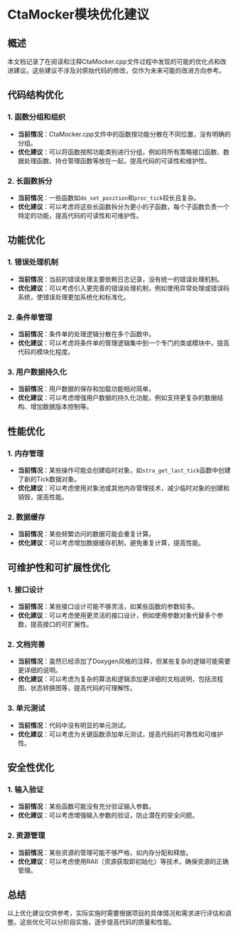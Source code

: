 # CtaMocker模块优化建议

## 概述
本文档记录了在阅读和注释CtaMocker.cpp文件过程中发现的可能的优化点和改进建议。这些建议不涉及对原始代码的修改，仅作为未来可能的改进方向参考。

## 代码结构优化

### 1. 函数分组和组织
- **当前情况**：CtaMocker.cpp文件中的函数按功能分散在不同位置，没有明确的分组。
- **优化建议**：可以将函数按照功能类别进行分组，例如将所有策略接口函数、数据处理函数、持仓管理函数等放在一起，提高代码的可读性和维护性。

### 2. 长函数拆分
- **当前情况**：一些函数如`do_set_position`和`proc_tick`较长且复杂。
- **优化建议**：可以考虑将这些长函数拆分为更小的子函数，每个子函数负责一个特定的功能，提高代码的可读性和可维护性。

## 功能优化

### 1. 错误处理机制
- **当前情况**：当前的错误处理主要依赖日志记录，没有统一的错误处理机制。
- **优化建议**：可以考虑引入更完善的错误处理机制，例如使用异常处理或错误码系统，使错误处理更加系统化和标准化。

### 2. 条件单管理
- **当前情况**：条件单的处理逻辑分散在多个函数中。
- **优化建议**：可以考虑将条件单的管理逻辑集中到一个专门的类或模块中，提高代码的模块化程度。

### 3. 用户数据持久化
- **当前情况**：用户数据的保存和加载功能相对简单。
- **优化建议**：可以考虑增强用户数据的持久化功能，例如支持更复杂的数据结构、增加数据版本控制等。

## 性能优化

### 1. 内存管理
- **当前情况**：某些操作可能会创建临时对象，如`stra_get_last_tick`函数中创建了新的Tick数据对象。
- **优化建议**：可以考虑使用对象池或其他内存管理技术，减少临时对象的创建和销毁，提高性能。

### 2. 数据缓存
- **当前情况**：某些频繁访问的数据可能会重复计算。
- **优化建议**：可以考虑增加数据缓存机制，避免重复计算，提高性能。

## 可维护性和可扩展性优化

### 1. 接口设计
- **当前情况**：某些接口设计可能不够灵活，如某些函数的参数较多。
- **优化建议**：可以考虑使用更灵活的接口设计，例如使用参数对象代替多个参数，提高接口的可扩展性。

### 2. 文档完善
- **当前情况**：虽然已经添加了Doxygen风格的注释，但某些复杂的逻辑可能需要更详细的说明。
- **优化建议**：可以考虑为复杂的算法和逻辑添加更详细的文档说明，包括流程图、状态转换图等，提高代码的可理解性。

### 3. 单元测试
- **当前情况**：代码中没有明显的单元测试。
- **优化建议**：可以考虑为关键函数添加单元测试，提高代码的可靠性和可维护性。

## 安全性优化

### 1. 输入验证
- **当前情况**：某些函数可能没有充分验证输入参数。
- **优化建议**：可以考虑增强输入参数的验证，防止潜在的安全问题。

### 2. 资源管理
- **当前情况**：某些资源的管理可能不够严格，如内存分配和释放。
- **优化建议**：可以考虑使用RAII（资源获取即初始化）等技术，确保资源的正确管理。

## 总结
以上优化建议仅供参考，实际实施时需要根据项目的具体情况和需求进行评估和调整。这些优化可以分阶段实施，逐步提高代码的质量和性能。
